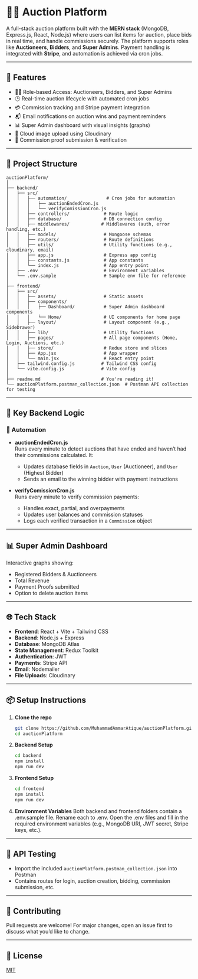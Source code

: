 # 🕵️‍♂️ Auction Platform

A full-stack auction platform built with the **MERN stack** (MongoDB, Express.js, React, Node.js) where users can list items for auction, place bids in real time, and handle commissions securely. The platform supports roles like **Auctioneers**, **Bidders**, and **Super Admins**. Payment handling is integrated with **Stripe**, and automation is achieved via cron jobs.

---

## 🚀 Features

- 🧑‍⚖️ Role-based Access: Auctioneers, Bidders, and Super Admins
- 🕒 Real-time auction lifecycle with automated cron jobs
- 💳 Commission tracking and Stripe payment integration
- 📬 Email notifications on auction wins and payment reminders
- 📊 Super Admin dashboard with visual insights (graphs)
- 📁 Cloud image upload using Cloudinary
- 🧾 Commission proof submission & verification

---

## 📁 Project Structure

```
auctionPlatform/
│
├── backend/
│   ├── src/
│   │   ├── automation/               # Cron jobs for automation
│   │   │   ├── auctionEndedCron.js
│   │   │   └── verifyComissionCron.js
│   │   ├── controllers/             # Route logic
│   │   ├── database/                # DB connection config
│   │   ├── middlewares/            # Middlewares (auth, error handling, etc.)
│   │   ├── models/                  # Mongoose schemas
│   │   ├── routers/                 # Route definitions
│   │   ├── utils/                   # Utility functions (e.g., cloudinary, email)
│   │   ├── app.js                   # Express app config
│   │   ├── constants.js             # App constants
│   │   └── index.js                 # App entry point
│   ├── .env                         # Environment variables
│   └── .env.sample                  # Sample env file for reference
│
├── frontend/
│   ├── src/
│   │   ├── assets/                  # Static assets
│   │   ├── components/
│   │   │   ├── Dashboard/           # Super Admin dashboard components
│   │   │   └── Home/                # UI components for home page
│   │   ├── layout/                  # Layout component (e.g., SideDrawer)
│   │   ├── lib/                     # Utility functions
│   │   ├── pages/                   # All page components (Home, Login, Auctions, etc.)
│   │   ├── store/                   # Redux store and slices
│   │   ├── App.jsx                  # App wrapper
│   │   └── main.jsx                 # React entry point
│   ├── tailwind.config.js          # Tailwind CSS config
│   └── vite.config.js              # Vite config
│
├── readme.md                       # You're reading it!
└── auctionPlatform.postman_collection.json  # Postman API collection for testing
```

---

## 🧠 Key Backend Logic

### 🔁 Automation

- **auctionEndedCron.js**  
  Runs every minute to detect auctions that have ended and haven’t had their commissions calculated. It:
  - Updates database fields in `Auction`, `User` (Auctioneer), and `User` (Highest Bidder)
  - Sends an email to the winning bidder with payment instructions

- **verifyComissionCron.js**  
  Runs every minute to verify commission payments:
  - Handles exact, partial, and overpayments
  - Updates user balances and commission statuses
  - Logs each verified transaction in a `Commission` object

---

## 📊 Super Admin Dashboard

Interactive graphs showing:
- Registered Bidders & Auctioneers
- Total Revenue
- Payment Proofs submitted
- Option to delete auction items

---

## 🌐 Tech Stack

- **Frontend**: React + Vite + Tailwind CSS
- **Backend**: Node.js + Express
- **Database**: MongoDB Atlas
- **State Management**: Redux Toolkit
- **Authentication**: JWT
- **Payments**: Stripe API
- **Email**: Nodemailer
- **File Uploads**: Cloudinary

---

## 📦 Setup Instructions

1. **Clone the repo**
   ```bash
   git clone https://github.com/MuhammadAmmarAtique/auctionPlatform.git
   cd auctionPlatform
   ```

2. **Backend Setup**
   ```bash
   cd backend
   npm install
   npm run dev
   ```

3. **Frontend Setup**
   ```bash
   cd frontend
   npm install
   npm run dev
   ```
4. **Environment Variables**
Both backend and frontend folders contain a .env.sample file.
Rename each to .env.
Open the .env files and fill in the required environment variables (e.g., MongoDB URI, JWT secret, Stripe keys, etc.).

---

## 🧪 API Testing

- Import the included `auctionPlatform.postman_collection.json` into Postman
- Contains routes for login, auction creation, bidding, commission submission, etc.

---

## 🙌 Contributing

Pull requests are welcome! For major changes, open an issue first to discuss what you’d like to change.

---

## 📄 License

[MIT](LICENSE)
